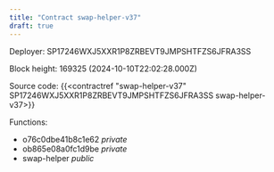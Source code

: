 ```yaml
---
title: "Contract swap-helper-v37"
draft: true
---
```

Deployer: SP17246WXJ5XXR1P8ZRBEVT9JMPSHTFZS6JFRA3SS


 



Block height: 169325 (2024-10-10T22:02:28.000Z)

Source code: {{<contractref "swap-helper-v37" SP17246WXJ5XXR1P8ZRBEVT9JMPSHTFZS6JFRA3SS swap-helper-v37>}}

Functions:

* o76c0dbe41b8c1e62 _private_
* ob865e08a0fc1d9be _private_
* swap-helper _public_
